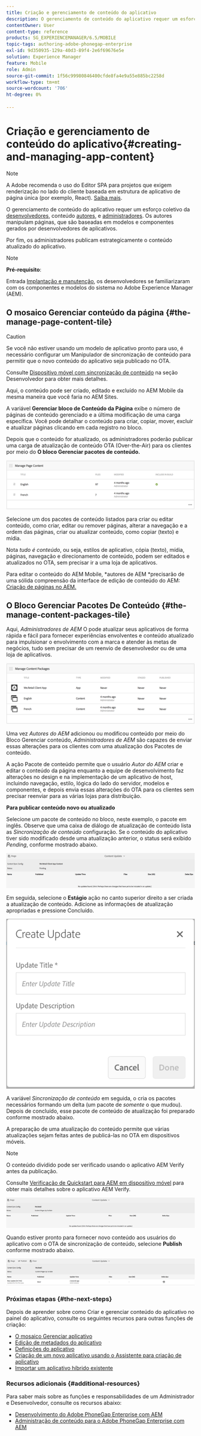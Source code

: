 ```yaml
---
title: Criação e gerenciamento de conteúdo do aplicativo
description: O gerenciamento de conteúdo do aplicativo requer um esforço coletivo de desenvolvedores, autores de conteúdo e administradores. Os autores manipulam páginas, que são baseadas em modelos e componentes gerados por desenvolvedores de aplicativos.
contentOwner: User
content-type: reference
products: SG_EXPERIENCEMANAGER/6.5/MOBILE
topic-tags: authoring-adobe-phonegap-enterprise
exl-id: 9d350935-129a-40d3-89f4-2e6f69676e5e
solution: Experience Manager
feature: Mobile
role: Admin
source-git-commit: 1f56c99980846400cfde8fa4e9a55e885bc2258d
workflow-type: tm+mt
source-wordcount: '706'
ht-degree: 0%

---
```


# Criação e gerenciamento de conteúdo do aplicativo{#creating-and-managing-app-content}

>[!NOTE]
>
>A Adobe recomenda o uso do Editor SPA para projetos que exigem renderização no lado do cliente baseada em estrutura de aplicativo de página única (por exemplo, React). [Saiba mais](/help/sites-developing/spa-overview.md).

O gerenciamento de conteúdo do aplicativo requer um esforço coletivo da [desenvolvedores](#developer), conteúdo [autores](#author), e [administradores](#administrator). Os autores manipulam páginas, que são baseadas em modelos e componentes gerados por desenvolvedores de aplicativos.

Por fim, os administradores publicam estrategicamente o conteúdo atualizado do aplicativo.

>[!NOTE]
>
>**Pré-requisito**:
>
>Entrada [Implantação e manutenção](/help/sites-deploying/deploy.md), os desenvolvedores se familiarizaram com os componentes e modelos do sistema no Adobe Experience Manager (AEM).

## O mosaico Gerenciar conteúdo da página {#the-manage-page-content-tile}

>[!CAUTION]
>
>Se você não estiver usando um modelo de aplicativo pronto para uso, é necessário configurar um Manipulador de sincronização de conteúdo para permitir que o novo conteúdo do aplicativo seja publicado no OTA.
>
>Consulte [Dispositivo móvel com sincronização de conteúdo](/help/mobile/phonegap-contentsync.md) na seção Desenvolvedor para obter mais detalhes.

Aqui, o conteúdo pode ser criado, editado e excluído no AEM Mobile da mesma maneira que você faria no AEM Sites.

A variável **Gerenciar bloco de Conteúdo da Página** exibe o número de páginas de conteúdo gerenciado e a última modificação de uma carga específica. Você pode detalhar o conteúdo para criar, copiar, mover, excluir e atualizar páginas clicando em cada registro no bloco.

Depois que o conteúdo for atualizado, os administradores poderão publicar uma carga de atualização de conteúdo OTA (Over-the-Air) para os clientes por meio do **O bloco Gerenciar pacotes de conteúdo.**

![chlimage_1-161](assets/chlimage_1-161.png)

Selecione um dos pacotes de conteúdo listados para criar ou editar conteúdo, como criar, editar ou remover páginas, alterar a navegação e a ordem das páginas, criar ou atualizar conteúdo, como copiar (texto) e mídia.

Nota *tudo é conteúdo*, ou seja, estilos de aplicativo, cópia (texto), mídia, páginas, navegação e direcionamento de conteúdo, podem ser editados e atualizados no OTA, sem precisar ir a uma loja de aplicativos.

Para editar o conteúdo do AEM Mobile, *autores de AEM *precisarão de uma sólida compreensão da interface de edição de conteúdo do AEM: [Criação de páginas no AEM.](/help/sites-authoring/qg-page-authoring.md)

## O Bloco Gerenciar Pacotes De Conteúdo {#the-manage-content-packages-tile}

Aqui, *Administradores de AEM* O pode atualizar seus aplicativos de forma rápida e fácil para fornecer experiências envolventes e conteúdo atualizado para impulsionar o envolvimento com a marca e atender às metas de negócios, tudo sem precisar de um reenvio de desenvolvedor ou de uma loja de aplicativos.

![chlimage_1-162](assets/chlimage_1-162.png)

Uma vez *Autores do AEM* adicionou ou modificou conteúdo por meio do Bloco Gerenciar conteúdo, *Administradores de AEM* são capazes de enviar essas alterações para os clientes com uma atualização dos Pacotes de conteúdo.

A ação Pacote de conteúdo permite que o usuário *Autor do AEM* criar e editar o conteúdo da página enquanto a equipe de desenvolvimento faz alterações no design e na implementação de um aplicativo de host, incluindo navegação, estilo, lógica do lado do servidor, modelos e componentes, e depois envia essas alterações do OTA para os clientes sem precisar reenviar para as várias lojas para distribuição.

**Para publicar conteúdo novo ou atualizado**

Selecione um pacote de conteúdo no bloco, neste exemplo, o pacote em inglês. Observe que uma caixa de diálogo de atualização de conteúdo lista as *Sincronização de conteúdo* configuração. Se o conteúdo do aplicativo tiver sido modificado desde uma atualização anterior, o status será exibido *Pending*, conforme mostrado abaixo.

![chlimage_1-163](assets/chlimage_1-163.png)

Em seguida, selecione o **Estágio** ação no canto superior direito a ser criada a atualização de conteúdo. Adicione as informações de atualização apropriadas e pressione Concluído.

![chlimage_1-164](assets/chlimage_1-164.png)

A variável *Sincronização de conteúdo* em seguida, o cria os pacotes necessários formando um delta (um pacote de *somente* o que mudou). Depois de concluído, esse pacote de conteúdo de atualização foi preparado conforme mostrado abaixo.

A preparação de uma atualização do conteúdo permite que várias atualizações sejam feitas antes de publicá-las no OTA em dispositivos móveis.

>[!NOTE]
>
>O conteúdo dividido pode ser verificado usando o aplicativo AEM Verify antes da publicação.
>
>Consulte [Verificação de Quickstart para AEM em dispositivo móvel](/help/mobile/phonegap-mobile-quickstart.md) para obter mais detalhes sobre o aplicativo AEM Verify.

![chlimage_1-165](assets/chlimage_1-165.png)

Quando estiver pronto para fornecer novo conteúdo aos usuários do aplicativo com o OTA de sincronização de conteúdo, selecione **Publish** conforme mostrado abaixo.

![chlimage_1-166](assets/chlimage_1-166.png)

### Próximas etapas {#the-next-steps}

Depois de aprender sobre como Criar e gerenciar conteúdo do aplicativo no painel do aplicativo, consulte os seguintes recursos para outras funções de criação:

* [O mosaico Gerenciar aplicativo](/help/mobile/phonegap-app-details-tile.md)
* [Edição de metadados do aplicativo](/help/mobile/phonegap-editmetadata.md)
* [Definições do aplicativo](/help/mobile/phonegap-app-definitions.md)
* [Criação de um novo aplicativo usando o Assistente para criação de aplicativo](/help/mobile/phonegap-create-new-app.md)
* [Importar um aplicativo híbrido existente](/help/mobile/phonegap-adding-content-to-imported-app.md)

### Recursos adicionais {#additional-resources}

Para saber mais sobre as funções e responsabilidades de um Administrador e Desenvolvedor, consulte os recursos abaixo:

* [Desenvolvimento do Adobe PhoneGap Enterprise com AEM](/help/mobile/developing-in-phonegap.md)
* [Administração de conteúdo para o Adobe PhoneGap Enterprise com AEM](/help/mobile/administer-phonegap.md)
